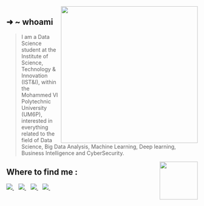 <img align='right' src="https://github-readme-stats.vercel.app/api?username=s0v1x&show_icons=true&theme=dark&hide_border=true&hide_title=true" width="360">

<div align='left'>
  
## ➜  ~ whoami
>  I am a Data Science student at the Institute of Science, Technology & Innovation (IST&I), within the Mohammed VI Polytechnic University (UM6P), interested in everything related to the field of Data Science, Big Data Analysis, Machine Learning, Deep learning, Business Intelligence and CyberSecurity.
<img align='right' src="https://media2.giphy.com/media/wogIubFweiBkn6y8KU/giphy.gif" width="100px">

</div>

## Where to find me :

<p align='center'>
<p align='left'>
  <a href="https://www.facebook.com/sed.labiad">
    <img src="https://img.shields.io/badge/facebook-%231877F2.svg?&style=for-the-badge&logo=facebook&logoColor=white" />
  </a>&nbsp;&nbsp;
  <a href="https://www.linkedin.com/in/salaheddinelabiad/">
    <img src="https://img.shields.io/badge/linkedin-%230077B5.svg?&style=for-the-badge&logo=linkedin&logoColor=white" />
  </a>&nbsp;&nbsp;
  <a href="https://twitter.com/sedlabiad">
    <img src="https://img.shields.io/badge/twitter-%231DA1F2.svg?&style=for-the-badge&logo=twitter&logoColor=white" />        
  </a>&nbsp;&nbsp;
  <a href="https://tryhackme.com/p/sovix">
    <img src="https://img.shields.io/badge/TryHackMe-s0v1x-red?style=for-the-badge" />        
  </a>&nbsp;&nbsp;
</p>
